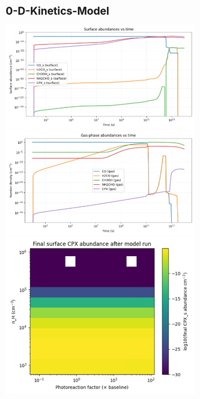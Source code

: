 # 0-D-Kinetics-Model

![Surface abundances vs time](https://github.com/EdwardCalzia/0-D-Kinetics-Model/blob/main/Surface%20abundances%20vs%20time.png)
![Gas-phase abundances vs time](https://github.com/EdwardCalzia/0-D-Kinetics-Model/blob/main/Gas-phase%20abundances%20vs%20time.png)
![CPX abundance](https://github.com/EdwardCalzia/0-D-Kinetics-Model/blob/main/CPX%20abundance.png)
